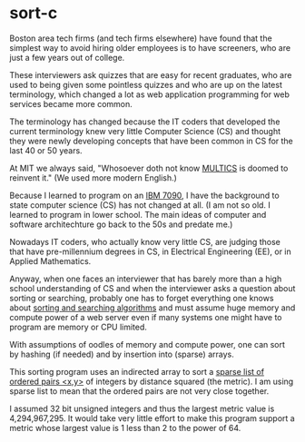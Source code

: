 # sort-c

Boston area tech firms (and tech firms elsewhere) have found that the 
simplest
way to avoid hiring older employees is to have screeners, who are just
a few years out of college.

These interviewers ask quizzes that are easy for recent graduates, who 
are used to being given some pointless quizzes and who are up on the
latest terminology, which changed a lot as web application programming 
for web services became more common. 

The terminology has changed because
the IT coders that developed the current terminology knew very little Computer Science (CS) 
and thought they were newly developing concepts that have been common in CS for the
last 40 or 50 years.

At MIT we always said, "Whosoever doth not know [MULTICS](https://books.google.com/books?id=S8fHZzD5mbYC) is doomed to 
reinvent it." (We used more modern English.)

Because I learned to program on an [IBM 7090](https://en.wikipedia.org/wiki/IBM_7090), 
I have the background
to state computer science (CS) has not changed at all. (I am not so old. 
I learned to program in lower school. The main ideas of computer 
and software architechture go back to the 50s and predate me.) 

Nowadays
IT coders, who actually know very little CS, are judging those
that have pre-millennium degrees in CS, in Electrical Engineering (EE), or in Applied Mathematics.


Anyway, when one faces an interviewer that has barely more than a high
school understanding of CS and when the interviewer asks a question
about sorting or searching, probably one has to forget everything one
knows about [sorting and searching algorithms](https://brilliant.org/wiki/sorting-algorithms/) 
and must assume 
huge memory and compute power of a web server even if many systems
one might have to program are memory or CPU limited. 

With
assumptions of oodles of memory and compute power, one can sort by hashing 
(if needed) and by insertion
into (sparse) arrays.

This sorting program uses an indirected array to sort a [sparse
list of ordered pairs <x,y>](http://btechsmartclass.com/DS/U1_T14.html) of
integers by distance squared (the metric). I am using sparse list to
mean that the ordered pairs are not very close together.

I assumed 32 bit unsigned integers and thus the largest metric value is
4,294,967,295. It would take very little effort to make this program support a metric whose largest value is
1 less than 2 to the power of 64.

